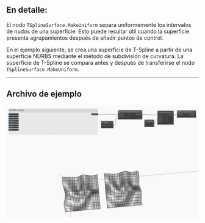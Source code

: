 ## En detalle:
El nodo `TSplineSurface.MakeUniform` separa uniformemente los intervalos de nudos de una superficie. Esto puede resultar útil cuando la superficie presenta agrupamientos después de añadir puntos de control.

En el ejemplo siguiente, se crea una superficie de T-Spline a partir de una superficie NURBS mediante el método de subdivisión de curvatura. La superficie de T-Spline se compara antes y después de transferirse el nodo `TSplineSurface.MakeUniform`.


___
## Archivo de ejemplo

![TSplineSurface.MakeUniform](./Autodesk.DesignScript.Geometry.TSpline.TSplineSurface.MakeUniform_img.jpg)
